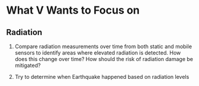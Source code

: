 # What V Wants to Focus on 

## Radiation 

1. Compare radiation measurements over time from both static and mobile sensors to identify areas where elevated radiation is detected. How does this change over time? How should the risk of radiation damage be mitigated?

2. Try to determine when Earthquake happened based on radiation levels 

